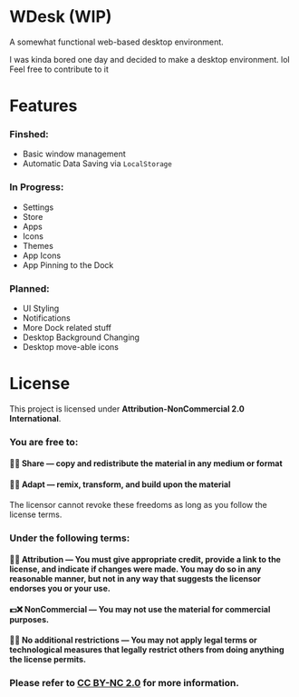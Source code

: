 # WDesk (WIP)

A somewhat functional web-based desktop environment.

I was kinda bored one day and decided to make a desktop environment. lol
Feel free to contribute to it

# Features

### Finshed:

- Basic window management
- Automatic Data Saving via `LocalStorage`

### In Progress:

- Settings
- Store
- Apps
- Icons
- Themes
- App Icons
- App Pinning to the Dock

### Planned:

- UI Styling
- Notifications
- More Dock related stuff
- Desktop Background Changing
- Desktop move-able icons

# License

This project is licensed under **Attribution-NonCommercial 2.0 International**.

### You are free to:

#### 📩✅ Share — copy and redistribute the material in any medium or format

#### 🔁✅ Adapt — remix, transform, and build upon the material

The licensor cannot revoke these freedoms as long as you follow the license terms.

### Under the following terms:

#### 👤✅ Attribution — You must give appropriate credit, provide a link to the license, and indicate if changes were made. You may do so in any reasonable manner, but not in any way that suggests the licensor endorses you or your use.

#### 💵❌ NonCommercial — You may not use the material for commercial purposes.

#### 📜❌ No additional restrictions — You may not apply legal terms or technological measures that legally restrict others from doing anything the license permits.

### Please refer to [CC BY-NC 2.0](https://creativecommons.org/licenses/by-nc/2.0/deed.en) for more information.
